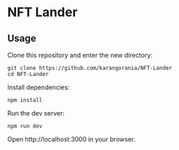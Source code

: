 # NFT Lander


## Usage

Clone this repository and enter the new directory:

```shell
git clone https://github.com/karangorania/NFT-Lander
cd NFT-Lander
```

Install dependencies:

```shell
npm install
```

Run the dev server:

```shell
npm run dev
```

Open http://localhost:3000 in your browser.



